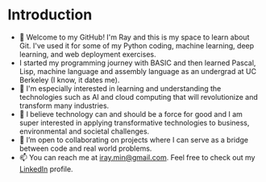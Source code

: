 <h1>Introduction</h1>
<ul>
<li>👋 Welcome to my GitHub! I'm Ray and this is my space to learn about Git. I've used it for some of my Python coding, machine learning, deep learning, and web deployment exercises.</li>
<li>I started my programming journey with BASIC and then learned Pascal, Lisp, machine language and assembly language as an undergrad at UC Berkeley (I know, it dates me).</li>
<li>🌱 I'm especially interested in learning and understanding the technologies such as AI and cloud computing that will revolutionize and transform many industries.</li>
<li>👀 I believe technology can and should be a force for good and I am super interested in applying transformative technologies to business, environmental and societal challenges.</li>
<li>💞️ I’m open to collaborating on projects where I can serve as a bridge between code and real world problems.</li>
<li>📫 You can reach me at <a href = "mailto: iray.min@gmail.com">iray.min@gmail.com</a>. Feel free to check out my <a href="https://www.linkedin.com/in/ray-min/">LinkedIn</a> profile.</li>
</ul>
<!---
razormin/razormin is a ✨ special ✨ repository because its `README.md` (this file) appears on your GitHub profile.
You can click the Preview link to take a look at your changes.
--->
